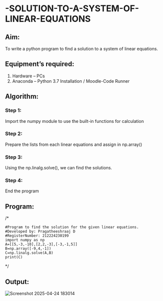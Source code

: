 # -SOLUTION-TO-A-SYSTEM-OF-LINEAR-EQUATIONS
## Aim:
To write a python program to find a solution to a system of linear equations.
## Equipment’s required:
1. 	Hardware – PCs
2. 	Anaconda – Python 3.7 Installation / Moodle-Code Runner
## Algorithm:
### Step 1: 
Import the numpy module to use the built-in functions for calculation
### Step 2: 
Prepare the lists from each linear equations and assign in np.array()
### Step 3: 
Using the np.linalg.solve(), we can find the solutions.
### Step 4: 
End the program
## Program:
/*

```
#Program to find the solution for the given linear equations.
#Developed by: Pragatheeshraaj D 
#RegisterNumber: 212224230199
import numpy as np
A=[[5,-3,-10],[2,2,-3],[-3,-1,5]]
B=np.array([-9,4,-1])
C=np.linalg.solve(A,B)
print(C)

```

*/
## Output:
![Screenshot 2025-04-24 183014](https://github.com/user-attachments/assets/b6cddf30-2525-44ea-b461-d6a33cbe37ad)

